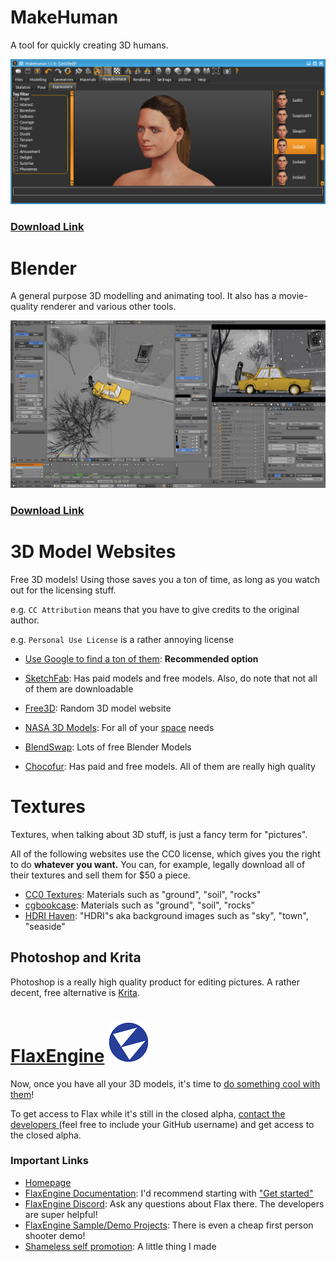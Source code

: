 # MakeHuman

A tool for quickly creating 3D humans.

![MakeHuman](./images/MakeHuman.png)

### [Download Link](http://www.makehumancommunity.org/content/downloads.html)



# Blender

A general purpose 3D modelling and animating tool. It also has a movie-quality renderer and various other tools.

![Blender](./images/Blender.jpg)

### [Download Link](https://www.blender.org/download/)



# 3D Model Websites

Free 3D models! Using those saves you a ton of time, as long as you watch out for the licensing stuff. 

e.g. `CC Attribution` means that you have to give credits to the original author.

e.g. `Personal Use License` is a rather annoying license

- [Use Google to find a ton of them](https://www.google.com/search?gws_rd=cr&gl=us&hl=en&num=30&q=3d+models): **Recommended option**

- [SketchFab](https://sketchfab.com/models/categories/animals-pets?features=downloadable&sort_by=-likeCount): Has paid models and free models. Also, do note that not all of them are downloadable
- [Free3D](https://free3d.com/): Random 3D model website
- [NASA 3D Models](https://nasa3d.arc.nasa.gov/): For all of your [space](https://www.youtube.com/watch?v=xeKMS62GrTI) needs
- [BlendSwap](https://www.blendswap.com/): Lots of free Blender Models
- [Chocofur](https://store.chocofur.com/): Has paid and free models. All of them are really high quality



# Textures

Textures, when talking about 3D stuff, is just a fancy term for "pictures".



All of the following websites use the CC0 license, which gives you the right to do **whatever you want.** You can, for example, legally download all of their textures and sell them for $50 a piece.

- [CC0 Textures](https://cc0textures.com/): Materials such as "ground", "soil", "rocks"
- [cgbookcase](https://www.cgbookcase.com/): Materials such as "ground", "soil", "rocks"
- [HDRI Haven](https://hdrihaven.com/): "HDRI"s aka background images such as "sky", "town", "seaside"



## Photoshop and Krita

Photoshop is a really high quality product for editing pictures. A rather decent, free alternative is [Krita](https://krita.org/en/download/krita-desktop/).



# [FlaxEngine](https://flaxengine.com/) ![Logo](./images/Flax_Logo_Small.png)

Now, once you have all your 3D models, it's time to [do something cool with them](./images/artist_vs_programmer.jpg)!



To get access to Flax while it's still in the closed alpha, [contact the developers ](https://flaxengine.com/contact/) (feel free to include your GitHub username) and get access to the closed alpha. 

### Important Links

- [Homepage](https://flaxengine.com/)
- [FlaxEngine Documentation](https://docs.flaxengine.com/manual/index.html): I'd recommend starting with ["Get started"](https://docs.flaxengine.com/manual/get-started/index.html)
- [FlaxEngine Discord](http://discord.flaxengine.com/): Ask any questions about Flax there. The developers are super helpful!
- [FlaxEngine Sample/Demo Projects](https://github.com/FlaxEngine/FlaxSamples): There is even a cheap first person shooter demo!
- [Shameless self promotion](https://github.com/stefnotch/keyboard-letters-game): A little thing I made

